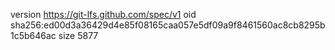 version https://git-lfs.github.com/spec/v1
oid sha256:ed00d3a36429d4e85f08165caa057e5df09a9f8461560ac8cb8295b1c5b646ac
size 5877
